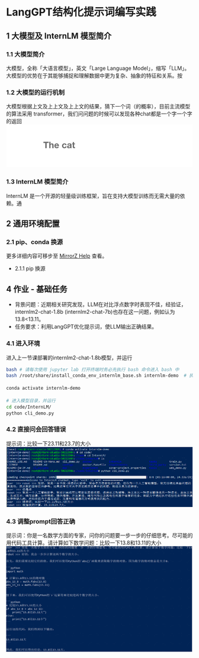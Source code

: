 # LangGPT结构化提示词编写实践

## 1 大模型及 InternLM 模型简介
### 1.1 大模型简介
大模型，全称「大语言模型」，英文「Large Language Model」，缩写「LLM」。  
大模型的优势在于其能够捕捉和理解数据中更为复杂、抽象的特征和关系。按
### 1.2 大模型的运行机制
大模型根据上文及上上文及上上文的结果，猜下一个词（的概率），目前主流模型的算法采用 transformer，我们问问题的时候可以发现各种chat都是一个字一个字的返回
![Alt text for the GIF](img/llm运行机制.gif)
### 1.3 InternLM 模型简介
InternLM 是一个开源的轻量级训练框架，旨在支持大模型训练而无需大量的依赖。通

## 2 通用环境配置
### 2.1 pip、conda 换源
更多详细内容可移步至 [MirrorZ Help](https://help.mirrors.cernet.edu.cn/) 查看。
- 2.1.1 pip 换源

## 4 作业 - 基础任务
- 背景问题：近期相关研究发现，LLM在对比浮点数字时表现不佳，经验证，internlm2-chat-1.8b (internlm2-chat-7b)也存在这一问题，例如认为13.8<13.11。
- 任务要求：利用LangGPT优化提示词，使LLM输出正确结果。


### 4.1 进入环境
进入上一节课部署的internlm2-chat-1.8b模型，并运行
```bash
bash # 请每次使用 jupyter lab 打开终端时务必先执行 bash 命令进入 bash 中
bash /root/share/install_conda_env_internlm_base.sh internlm-demo  # 执行该脚本文件来安装项目实验环境

conda activate internlm-demo

# 进入模型目录，并运行
cd code/InternLM/
python cli_demo.py
```
### 4.2 直接问会回答错误
提示词：比较一下23.11和23.7的大小
![alt text](img3/小数比较直接问会回答错误.png)
### 4.3 调整prompt回答正确
提示词：你是一名数学方面的专家，问你的问题要一步一步的仔细思考。尽可能的用代码工具计算。请计算如下数学问题：比较一下13.8和13.11的大小
![alt text](img3/小数比较优化提示词回答正确.png)